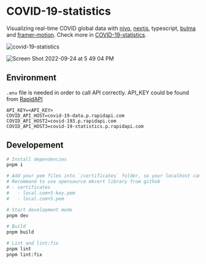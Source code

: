 # COVID-19-statistics

Visualizing real-time COVID global data with [nivo](https://nivo.rocks/), [nextjs](https://nextjs.org/), typescript, [bulma](https://bulma.io/) and [framer-motion](https://github.com/framer/motion). Check more in [COVID-19-statistics](//covid-19-statistics.vercel.app/).


![covid-19-statistics](https://user-images.githubusercontent.com/17363908/192123487-dc2a2e94-b3ad-467c-bf10-95c931fd9228.png)

![Screen Shot 2022-09-24 at 5 49 04 PM](https://user-images.githubusercontent.com/17363908/192123646-fed73006-69d9-421b-b798-c792f7feefcb.png)



## Environment

`.env` file is needed in order to call API correctly. API_KEY could be found from [RapidAPI](https://rapidapi.com/hub)
``` env
API_KEY=<API_KEY>
COVID_API_HOST=covid-19-data.p.rapidapi.com
COVID_API_HOST2=covid-193.p.rapidapi.com
COVID_API_HOST3=covid-19-statistics.p.rapidapi.com

```

## Developement
```bash
# Install dependencies
pnpm i

# Add your pem files into `/certificates` folder, so your localhost can be hosted as HTTPS connection. 
# Recommand to use opensource mkcert library from github
# - certificates
#   - local.com+5-key.pem
#   - local.com+5.pem

# Start development mode
pnpm dev

# Build
pnpm build

# Lint and lint:fix
pnpm lint
pnpm lint:fix
```


